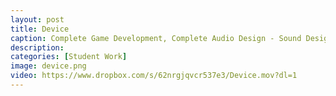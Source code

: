 ```yaml
---
layout: post
title: Device
caption: Complete Game Development, Complete Audio Design - Sound Design, Original Music, String Quartet Composition, VO and Implementation by Rob Goodson, Thomas Brenkwitz, Bret Sturm
description: 
categories: [Student Work]
image: device.png
video: https://www.dropbox.com/s/62nrgjqvcr537e3/Device.mov?dl=1
---
```

